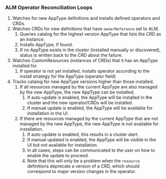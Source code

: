 ### ALM Operator Reconciliation Loops

1. Watches for new AppType definitions and installs defined operators and CRDs.
1. Watches CRDs for new definitions that have `ownerReference` set to ALM.
    1. Queries catalog for the highest version AppType that lists the CRD as an instance.
    1. Installs AppType, if found.
    1. If no AppType exists in the cluster (installed manually or discovered), status is written back to the CRD about the failure.
1. Watches CustomResources (instances of CRDs) that it has an AppType installed for.
    1. If operator is not yet installed, installs operator according to the install strategy for the AppType (operator field)
1. Tracks catalog for new AppType versions higher than those installed.
    1. If all resources managed by the current AppType are also managed by the new AppType, the new AppType can be installed.
        1. If auto-update is enabled, the AppType will be installed in the cluster and the new operator/CRDs will be installed. 
        1. If manual update is enabled, the AppType will be available for installation in the UI.
    1. If there are resources managed by the current AppType that are not managed by the new AppType, the new AppType is not available for installation.
        1. If auto-update is enabled, this results in a cluster alert.
        1. If manual updated is enabled, the AppType will be visible in the UI but not available for installation. 
        1. In all cases, steps can be communicated to the user on how to enable the update to proceed.
        1. Note that this will only be a problem when the `resource` definitions deprecate a version of a CRD, which should correspond to major version changes in the operator.
